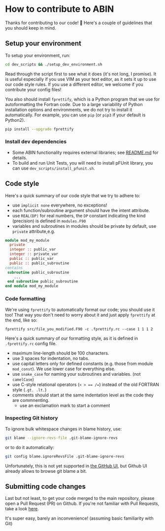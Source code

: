 # How to contribute to ABIN

Thanks for contributing to our code! 💜
Here's a couple of guidelines that you should keep in mind.

## Setup your environment

To setup your environment, run:
```sh
cd dev_scripts && ./setup_dev_environment.sh
```
Read through the script first to see what it does (it's not long, I promise).
It is useful especially if you use VIM as your text editor, as it sets it up to use our code style rules.
If you use a different editor, we welcome if you contribute your config files!

You also should install `fprettify`, which is a Python program that we use for autoformatting the Fortran code. Due to a large variability of Python installation options and environments, we do not try to install it automatically. For example, you can use `pip` (or `pip3` if your default is Python2). 

```sh
pip install --upgrade fprettify
```

### Install dev dependencies

- Some ABIN functionality requires external libraries; see [README.md](README.md#optional-dependencies) for details.
- To build and run Unit Tests, you will need to install pFUnit library, you can use
  `dev_scripts/install_pfunit.sh`.

## Code style

Here's a quick summary of our code style that we try to adhere to:

 - use `implicit none` everywhere, no exceptions!
 - each function/subroutine argument should have the intent attribute.
 - use `REAL(DP)` for real numbers, the `DP` constant indicating the kind (precision) is defined in `modules.F90`
 - variables and subroutines in modules should be private by default, use `private` attribute,e.g.
```fortran
module mod_my_module
  private
  integer :: public_var
  integer :: private_var
  public :: public_var
  public :: public_subroutine
contains
 subroutine public_subroutine
    ...
 end subroutine public_subroutine
end module mod_my_module
```

### Code formatting

We're using `fprettify` to automatically format our code; you should use it too!
That way you don't need to worry about it and just apply `fprettify` at the end, like so:
```
fprettify src/file_you_modified.F90 -c .fprettify.rc --case 1 1 1 2
```

Here's a quick summary of our formatting style, as it is defined in `.fprettify.rc` config file.

 - maximum line-length should be 100 characters.
 - use 3 spaces for indentation, no tabs.
 - use capital letters only for defined constants (e.g. those from module `mod_const`). We use lower case for everything else.
 - use `snake_case` for naming your subroutines and variables. (not `camelCase`)
 - use C-style relational operators (`< > == /=`) instead of the old FORTRAN style (`.gt. .lt.`)
 - comments should start at the same indentation level as the code they are commnenting.
    - use an exclamation mark to start a comment

### Inspecting Git history

To ignore bulk whitespace changes in blame history, use:
```sh
git blame --ignore-revs-file .git-blame-ignore-revs
```

or to do it automatically:
```sh
git config blame.ignoreRevsFile .git-blame-ignore-revs
```

Unfortunately, this is not yet supported in
[the GitHub UI](https://github.community/t/support-ignore-revs-file-in-githubs-blame-view/3256),
but Github UI already allows to browse git blame a bit.


## Submitting code changes

Last but not least, to get your code merged to the main repository, please open a Pull Request (PR) on Github.
If you're not familiar with Pull Requests, take a look [here](https://guides.github.com/activities/hello-world/#pr).

It's super easy, barely an inconvenience! (assuming basic familiarity with Git)
